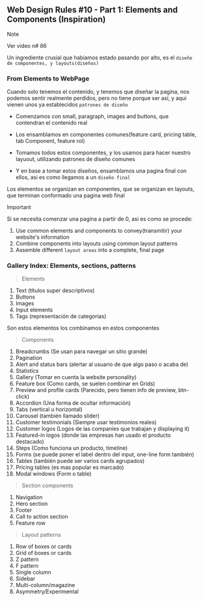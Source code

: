 ## Web Design Rules #10 - Part 1: Elements and Components (Inspiration)

> [!NOTE]
> Ver video n# 86

Un ingrediente crusial que habiamos estado pasando por alto, es el `diseño de componentes, y layouts(diseños)`

### From Elements to WebPage

Cuando solo tenemos el contenido, y tenemos que diseñar la pagina, nos podemos sentir realmente perdidos, pero no tiene porque ser así, y aqui vienen unos ya establecidos `patrones de diseño`

- Comenzamos con small, paragraph, images and buttons, que contendran el contenido real
- Los ensamblamos en componentes comunes(feature card, pricing table, tab Component, feature rol)

- Tomamos todos estos componentes, y los usamos para hacer nuestro layuout, utilizando patrones de diseño comunes
- Y en base a tomar estos diseños, ensamblamos una pagina final con ellos, asi es como llegamos a un `diseño final`

Los elementos se organizan en componentes, que se organizan en layouts, que terminan conformado una pagina web final

> [!IMPORTANT]
> Si se necesita comenzar una pagina a partir de 0, asi es como se procede:

1. Use common elements and components to convey(transmitir) your website's information
2. Combine components into layouts using common layout patterns
3. Assemble different `layout areas` into a complete, final page

### Gallery Index: Elements, sections, patterns

> Elements

1. Text (títulos super descriptivos)
2. Buttons
3. Images
4. Input elements
5. Tags (representación de categorías)

Son estos elementos los combinamos en estos componentes

> Components

1. Breadcrumbs (Se usan para navegar un sitio grande)
2. Pagination
3. Alert and status bars (alertar al usuario de que algo paso o acaba de)
4. Statistics
5. Gallery (Tomar en cuenta la website personality)
6. Feature box (Como cards, se suelen combinar en Grids)
7. Preview and profile cards (Parecido, pero tienen info de preview, btn-click)
8. Accordion (Una forma de ocultar información)
9. Tabs (vertical u horizontal)
10. Carousel (también llamado slider)
11. Customer testimonials (Siempre usar testimonios reales)
12. Customer logos (Logos de las companies que trabajan y displaying it)
13. Featured-in logos (donde las empresas han usado el producto destacado)
14. Steps (Como funciona un producto, timeline)
15. Forms (se puede poner el label dentro del input, one-line form también)
16. Tables (también puede ser varios cards agrupados)
17. Pricing tables (es mas popular es marcado)
18. Modal windows (Form o table)

> Section components

1. Navigation
2. Hero section
3. Footer
4. Call to action section
5. Feature row

> Layout patterns

1. Row of boxes or cards
2. Grid of boxes or cards
3. Z pattern
4. F pattern
5. Single column
6. Sidebar
7. Multi-column/magazine
8. Asymmetry/Experimental
